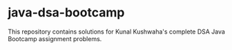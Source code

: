 # java-dsa-bootcamp
This repository contains solutions for Kunal Kushwaha's complete DSA Java Bootcamp assignment problems.
